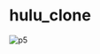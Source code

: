 # hulu_clone

![p5](https://user-images.githubusercontent.com/99373106/196601333-fac46510-dc92-4c65-b488-fbd9518fa30a.png)

